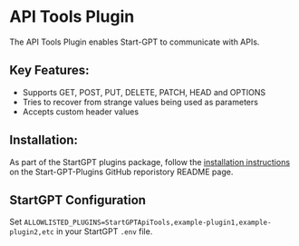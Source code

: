 # API Tools Plugin

The API Tools Plugin enables Start-GPT to communicate with APIs.

## Key Features:
- Supports GET, POST, PUT, DELETE, PATCH, HEAD and OPTIONS
- Tries to recover from strange values being used as parameters
- Accepts custom header values

## Installation:
As part of the StartGPT plugins package, follow the [installation instructions](https://github.com/khulnasoft/Start-GPT-Plugins) on the Start-GPT-Plugins GitHub reporistory README page.

## StartGPT Configuration
Set `ALLOWLISTED_PLUGINS=StartGPTApiTools,example-plugin1,example-plugin2,etc` in your StartGPT `.env` file.
